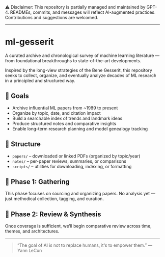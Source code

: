 ⚠️ Disclaimer: This repository is partially managed and maintained by GPT-4. READMEs, commits, and messages will reflect AI-augmented practices. Contributions and suggestions are welcomed.

---

# ml-gesserit

A curated archive and chronological survey of machine learning literature — from foundational breakthroughs to state-of-the-art developments.

Inspired by the long-view strategies of the Bene Gesserit, this repository seeks to collect, organize, and eventually analyze decades of ML research in a principled and structured way.

## 🧭 Goals

- Archive influential ML papers from ~1989 to present
- Organize by topic, date, and citation impact
- Build a searchable index of trends and landmark ideas
- Produce structured notes and comparative insights
- Enable long-term research planning and model genealogy tracking

## 📁 Structure

- `papers/` – downloaded or linked PDFs (organized by topic/year)
- `notes/` – per-paper reviews, summaries, or comparisons
- `scripts/` – utilities for downloading, indexing, or formatting

## 🚧 Phase 1: Gathering

This phase focuses on sourcing and organizing papers. No analysis yet — just methodical collection, tagging, and curation.

## 🧠 Phase 2: Review & Synthesis

Once coverage is sufficient, we’ll begin comparative review across time, themes, and architectures.

---

> “The goal of AI is not to replace humans, it's to empower them.” — Yann LeCun
